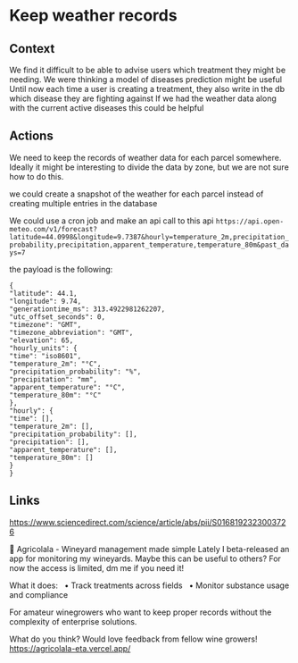 # Keep weather records


## Context
We find it difficult to be able to advise users which treatment they might be needing.
We were thinking a model of diseases prediction might be useful
Until now each time a user is creating a treatment, they also write in the db which disease they are fighting against
If we had the weather data along with the current active diseases this could be helpful


## Actions
We need to keep the records of weather data for each parcel somewhere.
Ideally it might be interesting to divide the data by zone, but we are not sure how to do this.

we could create a snapshot of the weather for each parcel instead of creating multiple entries in  the database


We could use a cron job and make an api call to this api
`https://api.open-meteo.com/v1/forecast?latitude=44.0998&longitude=9.7387&hourly=temperature_2m,precipitation_probability,precipitation,apparent_temperature,temperature_80m&past_days=7`

the payload is the following:
```
{
"latitude": 44.1,
"longitude": 9.74,
"generationtime_ms": 313.4922981262207,
"utc_offset_seconds": 0,
"timezone": "GMT",
"timezone_abbreviation": "GMT",
"elevation": 65,
"hourly_units": {
"time": "iso8601",
"temperature_2m": "°C",
"precipitation_probability": "%",
"precipitation": "mm",
"apparent_temperature": "°C",
"temperature_80m": "°C"
},
"hourly": {
"time": [],
"temperature_2m": [],
"precipitation_probability": [],
"precipitation": [],
"apparent_temperature": [],
"temperature_80m": []
}
}
```


## Links

https://www.sciencedirect.com/science/article/abs/pii/S0168192323003726


🍇 Agricolala - Wineyard management made simple
Lately I beta-released an app for monitoring my wineyards. Maybe this can be useful to others? For now the access is limited, dm me if you need it!

What it does:
  • Track treatments across fields
  • Monitor substance usage and compliance

For amateur winegrowers who want to keep proper records without the complexity of enterprise solutions.

What do you think? Would love feedback from fellow wine growers!
https://agricolala-eta.vercel.app/
